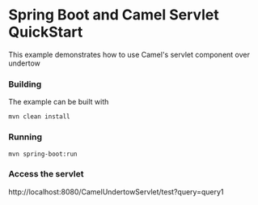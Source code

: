 # Spring Boot and Camel Servlet QuickStart

This example demonstrates how to use Camel's servlet component over undertow

### Building

The example can be built with

    mvn clean install

### Running

    mvn spring-boot:run
    
### Access the servlet
   
   http://localhost:8080/CamelUndertowServlet/test?query=query1